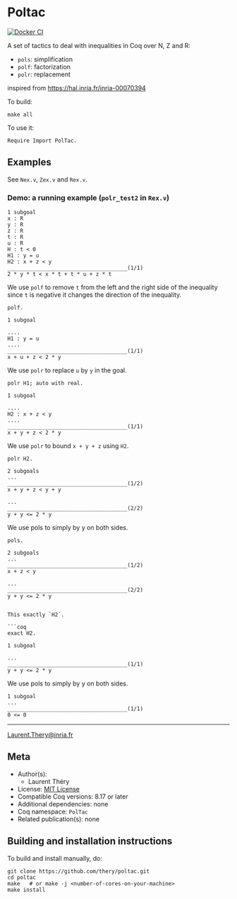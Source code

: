 <!---
This file was generated from `meta.yml`, please do not edit manually.
Follow the instructions on https://github.com/coq-community/templates to regenerate.
--->
# Poltac

[![Docker CI][docker-action-shield]][docker-action-link]

[docker-action-shield]: https://github.com/thery/poltac/workflows/Docker%20CI/badge.svg?branch=master
[docker-action-link]: https://github.com/thery/poltac/actions?query=workflow:"Docker%20CI"




A set of tactics to deal with inequalities in Coq over N, Z and R:

- `pols`: simplification
- `polf`: factorization
- `polr`: replacement

inspired from <https://hal.inria.fr/inria-00070394>

To build:

```shell
make all
```

To use it:

```coq
Require Import PolTac.
```

## Examples

See `Nex.v`, `Zex.v` and `Rex.v`.

### Demo: a running example (`polr_test2` in `Rex.v`)


```coq
1 subgoal
x : R
y : R
z : R
t : R
u : R
H : t < 0
H1 : y = u
H2 : x + z < y
______________________________________(1/1)
2 * y * t < x * t + t * u + z * t
```

We use `polf` to remove `t` from the left and the right side of the inequality since `t` is negative it changes the direction of the inequality.

```coq
polf.

1 subgoal

....
H1 : y = u
....
______________________________________(1/1)
x + u + z < 2 * y
```

We use `polr` to replace `u` by `y` in the goal.


```coq
polr H1; auto with real.

1 subgoal

....
H2 : x + z < y
....
______________________________________(1/1)
x + y + z < 2 * y
```

We use `polr` to bound `x + y + z` using `H2`.

```coq
polr H2.

2 subgoals
...
______________________________________(1/2)
x + y + z < y + y

...
______________________________________(2/2)
y + y <= 2 * y
```

We use pols to simply by y on both sides.

```coq
pols.

2 subgoals
...
______________________________________(1/2)
x + z < y

...
______________________________________(2/2)
y + y <= 2 * y
```
```

This exactly `H2`.

```coq
exact H2.

1 subgoal

...
______________________________________(1/1)
y + y <= 2 * y
```

We use pols to simply by y on both sides.

```coq
1 subgoal
...
______________________________________(1/1)
0 <= 0
```

----
Laurent.Thery@inria.fr

## Meta

- Author(s):
  - Laurent Théry
- License: [MIT License](LICENSE)
- Compatible Coq versions: 8.17 or later
- Additional dependencies: none
- Coq namespace: `PolTac`
- Related publication(s): none

## Building and installation instructions

To build and install manually, do:

``` shell
git clone https://github.com/thery/poltac.git
cd poltac
make   # or make -j <number-of-cores-on-your-machine> 
make install
```



